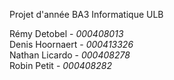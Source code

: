Projet d'année BA3 Informatique ULB

Rémy Detobel - *000408013*                        
Denis Hoornaert - *000413326*                        
Nathan Licardo - *000408278*                        
Robin Petit - *000408282*                        
